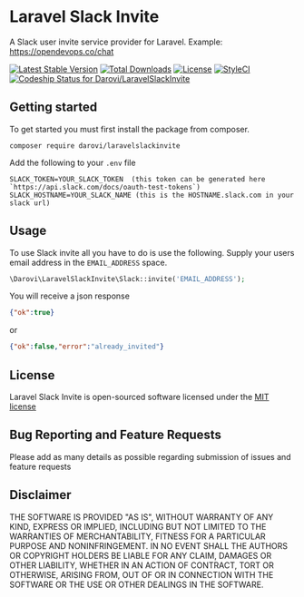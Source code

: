 # Laravel Slack Invite 
A Slack user invite service provider for Laravel. Example: https://opendevops.co/chat

[![Latest Stable Version](https://poser.pugx.org/darovi/laravelslackinvite/v/stable?format=flat)](https://packagist.org/packages/darovi/laravelslackinvite) [![Total Downloads](https://poser.pugx.org/darovi/laravelslackinvite/downloads?format=flat)](https://packagist.org/packages/darovi/laravelslackinvite) [![License](https://poser.pugx.org/darovi/laravelslackinvite/license?format=flat)](https://packagist.org/packages/darovi/laravelslackinvite) [![StyleCI](https://styleci.io/repos/67619777/shield)](https://styleci.io/repos/67619777) [ ![Codeship Status for Darovi/LaravelSlackInvite](https://codeship.com/projects/9ab07ed0-4dc0-0134-3701-266445f4b7e3/status?branch=master)](https://codeship.com/projects/170616)

## Getting started

To get started you must first install the package from composer.

```
composer require darovi/laravelslackinvite
```

Add the following to your `.env` file 

```
SLACK_TOKEN=YOUR_SLACK_TOKEN  (this token can be generated here `https://api.slack.com/docs/oauth-test-tokens`)
SLACK_HOSTNAME=YOUR_SLACK_NAME (this is the HOSTNAME.slack.com in your slack url)
```

## Usage

To use Slack invite all you have to do is use the following.  Supply your users email address in the `EMAIL_ADDRESS` space.

```php
\Darovi\LaravelSlackInvite\Slack::invite('EMAIL_ADDRESS');
```

You will receive a json response

```json
{"ok":true}
```

or

```json
{"ok":false,"error":"already_invited"}
```

## License

Laravel Slack Invite is open-sourced software licensed under the [MIT license](http://opensource.org/licenses/MIT)

## Bug Reporting and Feature Requests

Please add as many details as possible regarding submission of issues and feature requests

## Disclaimer

THE SOFTWARE IS PROVIDED "AS IS", WITHOUT WARRANTY OF ANY KIND, EXPRESS OR IMPLIED, INCLUDING BUT NOT LIMITED TO THE WARRANTIES OF MERCHANTABILITY, FITNESS FOR A PARTICULAR PURPOSE AND NONINFRINGEMENT. IN NO EVENT SHALL THE AUTHORS OR COPYRIGHT HOLDERS BE LIABLE FOR ANY CLAIM, DAMAGES OR OTHER LIABILITY, WHETHER IN AN ACTION OF CONTRACT, TORT OR OTHERWISE, ARISING FROM, OUT OF OR IN CONNECTION WITH THE SOFTWARE OR THE USE OR OTHER DEALINGS IN THE SOFTWARE.
